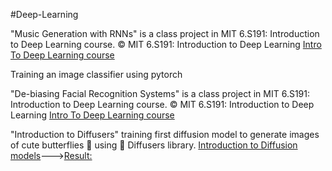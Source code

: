 #Deep-Learning

"Music Generation with RNNs" is a class project in MIT 6.S191: Introduction to Deep Learning course.
© MIT 6.S191: Introduction to Deep Learning [Intro To Deep Learning course](http://introtodeeplearning.com)

Training an image classifier using pytorch

"De-biasing Facial Recognition Systems" is a class project in MIT 6.S191: Introduction to Deep Learning course.
© MIT 6.S191: Introduction to Deep Learning [Intro To Deep Learning course](http://introtodeeplearning.com)

"Introduction to Diffusers" training first diffusion model to generate images of cute butterflies 🦋 using 🤗 Diffusers library. [Introduction to Diffusion models](https://github.com/huggingface/diffusion-models-class/tree/main/unit1)--->[Result:](https://huggingface.co/MrDivakaruni/sd-class-butterflies-32)
